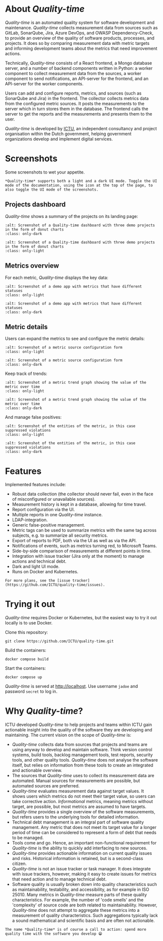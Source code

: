 # About *Quality-time*

*Quality-time* is an automated quality system for software development and maintenance. *Quality-time* collects measurement data from sources such as GitLab, SonarQube, Jira, Azure DevOps, and OWASP Dependency-Check, to provide an overview of the quality of software products, processes, and projects. It does so by comparing measurement data with metric targets and informing development teams about the metrics that need improvement actions.

Technically, *Quality-time* consists of a React frontend, a Mongo database server, and a number of backend components written in Python: a worker component to collect measurement data from the sources, a worker component to send notifications, an API-server for the frontend, and an API-server for the worker components.

Users can add and configure reports, metrics, and sources (such as SonarQube and Jira) in the frontend. The collector collects metrics data from the configured metric sources. It posts the measurements to the server which in turn stores them in the database. The frontend calls the server to get the reports and the measurements and presents them to the user.

*Quality-time* is developed by [ICTU](https://www.ictu.nl/about-us), an independent consultancy and project organisation within the Dutch government, helping government organizations develop and implement digital services.

# Screenshots

Some screenshots to wet your appetite.

```{tip}
*Quality-time* supports both a light and a dark UI mode. Toggle the UI mode of the documentation, using the icon at the top of the page, to also toggle the UI mode of the screenshots.
```

## Projects dashboard

*Quality-time* shows a summary of the projects on its landing page:

```{image} screenshots/projects_dashboard_dark.png
:alt: Screenshot of a Quality-time dashboard with three demo projects in the form of donut charts
:class: only-dark
```

```{image} screenshots/projects_dashboard.png
:alt: Screenshot of a Quality-time dashboard with three demo projects in the form of donut charts
:class: only-light
```

## Metrics overview

For each metric, *Quality-time* displays the key data:

```{image} screenshots/metrics.png
:alt: Screenshot of a demo app with metrics that have different statuses
:class: only-light
```

```{image} screenshots/metrics_dark.png
:alt: Screenshot of a demo app with metrics that have different statuses
:class: only-dark
```

## Metric details

Users can expand the metrics to see and configure the metric details:

```{image} screenshots/metric_details.png
:alt: Screenshot of a metric source configuration form
:class: only-light
```

```{image} screenshots/metric_details_dark.png
:alt: Screenshot of a metric source configuration form
:class: only-dark
```

Keep track of trends:

```{image} screenshots/metric_trendgraph.png
:alt: Screenshot of a metric trend graph showing the value of the metric over time
:class: only-light
```

```{image} screenshots/metric_trendgraph_dark.png
:alt: Screenshot of a metric trend graph showing the value of the metric over time
:class: only-dark
```

And manage false positives:

```{image} screenshots/metric_entities.png
:alt: Screenshot of the entities of the metric, in this case suppressed violations
:class: only-light
```

```{image} screenshots/metric_entities_dark.png
:alt: Screenshot of the entities of the metric, in this case suppressed violations
:class: only-dark
```

# Features

Implemented features include:

- Robust data collection (the collector should never fail, even in the face of misconfigured or unavailable sources).
- Measurement history is kept in a database, allowing for time travel.
- Report configuration via the UI.
- Multiple reports in one *Quality-time* instance.
- LDAP-integration.
- Generic false-positive management.
- Metric tags can be used to summarize metrics with the same tag across subjects, e.g. to summarize all security metrics.
- Export of reports to PDF, both via the UI as well as via the API.
- Notifications of events, such as metrics turning red, to Microsoft Teams.
- Side-by-side comparison of measurements at different points in time.
- Integration with issue tracker (Jira only at the moment) to manage actions and technical debt.
- Dark and light UI mode.
- Runs on Docker and Kubernetes.

```{seealso}
For more plans, see the [issue tracker](https://github.com/ICTU/quality-time/issues).
```

# Trying it out

*Quality-time* requires Docker or Kubernetes, but the easiest way to try it out locally is to use Docker.

Clone this repository:

```console
git clone https://github.com/ICTU/quality-time.git
```

Build the containers:

```console
docker compose build
```

Start the containers:

```console
docker compose up
```

*Quality-time* is served at [http://localhost](http://localhost). Use username `jadoe` and password `secret` to log in.

# Why *Quality-time*?

ICTU developed *Quality-time* to help projects and teams within ICTU gain actionable insight into the quality of the software they are developing and maintaining. The current vision on the scope of *Quality-time* is:

- *Quality-time* collects data from sources that projects and teams are using anyway to develop and maintain software. Think version control systems, build tools, backlog management tools, test reports, security tools, and other quality tools. *Quality-time* does not analyse the software itself, but relies on information from these tools to create an integrated and actionable overview.
- The sources that *Quality-time* uses to collect its measurement data are automated. Manual sources for measurements are possible, but automated sources are preferred.
- *Quality-time* evaluates measurement data against target values. It shows users which metrics do not meet their target value, so users can take corrective action. *Informational* metrics, meaning metrics without target, are possible, but most metrics are assumed to have targets.
- *Quality-time* provides a single overview of the software measurements, but refers users to the underlying tools for detailed information.
- Technical debt management is an integral part of software quality management. Any metric that does not meet its target value for a longer period of time can be considered to represent a form of debt that needs to be managed.
- Tools come and go. Hence, an important non-functional requirement for *Quality-time* is the ability to quickly add interfacing to new sources.
- *Quality-time* provides actionable information on current quality issues and risks. Historical information is retained, but is a second-class citizen.
- *Quality-time* is not an issue tracker or task manager. It does integrate with issue trackers, however, making it easy to create issues for metrics that need action and to manage technical debt.
- Software quality is usually broken down into quality characteristics such as maintainability, testability, and accessibility, as for example in ISO 25010. Many metrics in *Quality-time* measure parts of these quality characteristics. For example, the number of 'code smells' and the 'complexity' of source code are both related to maintainability. However, *Quality-time* does not attempt to aggregate these metrics into a measurement of quality characteristics. Such aggregations typically lack a sound mathematical and scientific basis and are often not actionable.

```{note}
The name *Quality-time* is of course a call to action: spend more quality time with the software you develop 😁
```
